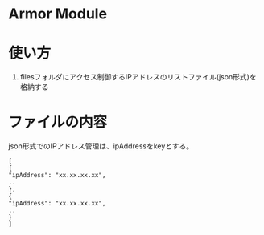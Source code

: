 Armor Module
===

# 使い方

1. filesフォルダにアクセス制御するIPアドレスのリストファイル(json形式)を格納する

# ファイルの内容

json形式でのIPアドレス管理は、ipAddressをkeyとする。

```
[
{
"ipAddress": "xx.xx.xx.xx",
..
},
{
"ipAddress": "xx.xx.xx.xx",
..
}
]
```
